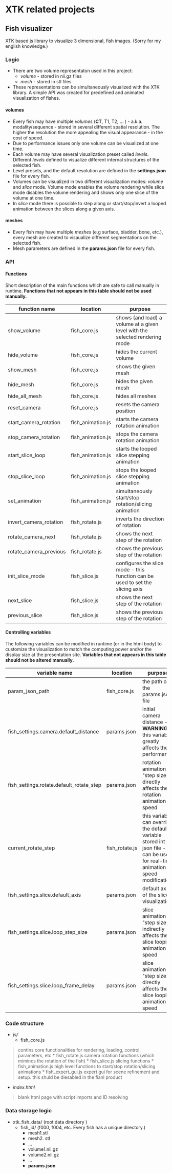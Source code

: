 # XTK related projects

## Fish visualizer

XTK based js library to visualize 3 dimensional,  fish images. (Sorry for my english knowledge.)

### Logic
* There are two volume representaton used  in this project:  
    * _volume_   - stored in nii.gz files
    * _mesh_ - stored in stl files
* These representations can be simultaneously visualized with the XTK library. A simple API was created for predefined and animated visualization of fishes.

#### volumes
* Every fish may have multiple _volumes_ (**CT**, T1, T2, ... ) - a.k.a. modality/sequence - stored in several different spatial resolution. The higher the resolution the more appealing the visual appearance - in the cost of speed.
* Due to performance issues only one volume can be visualized at one time.
* Each volume may have several visualization preset called *level*s. Different *levels*  defined to visualize different internal structures of the selected fish.
* Level presets, and the default resolution are defined in the **settings.json** file for every fish.
* Volumes can be visualized in two different visualization modes: *volume* and *slice* mode. Volume mode enables the volume rendering while slice mode disables the volume rendering and shows only one slice of the volume at one time.
* In *slice* mode there is possible to step along or start/stop/invert a looped animation between the slices along a given axis. 

#### meshes
* Every fish may have multiple _meshes_ (e.g surface, bladder, bone, etc.), every mesh are created to visaualize different segmentations on the selected fish.
* Mesh parameters are defined in the **params.json** file for every fish.

### API 
#### Functions
Short description of the main functions which are safe to call manually in runtime. **Functions that not appears in this table should not be used manually.**

function name | location | purpose
-|-|-
show_volume | fish_core.js | shows (and load) a volume at a given level with the selected rendering mode
hide_volume | fish_core.js | hides the current volume
show_mesh | fish_core.js | shows the given mesh
hide_mesh | fish_core.js | hides the given mesh
hide_all_mesh | fish_core.js | hides all meshes
reset_camera |  fish_core.js | resets the camera position
start_camera_rotation | fish_animation.js | starts the camera rotation animation
stop_camera_rotation | fish_animation.js | stops the camera rotation animation
start_slice_loop | fish_animation.js | starts the looped slice stepping  animation
stop_slice_loop  | fish_animation.js | stops the looped slice stepping  animation
set_animation | fish_animation.js |  simultaneously start/stop rotation/slicing animation
invert_camera_rotation | fish_rotate.js | inverts the direction of rotation
rotate_camera_next  | fish_rotate.js | shows the next step of the rotation
rotate_camera_previous  | fish_rotate.js | shows the previous step of the rotation
init_slice_mode | fish_slice.js | configures the slice mode - this function can be used to set the slicing axis
next_slice | fish_slice.js | shows the next step of the rotation
previous_slice | fish_slice.js | shows the previous step of the rotation


#### Controlling variables
The following variables can be modified in runtime (or in the html body) to customize the visualization to match the computing power and/or the display size at the presentation site.
**Variables that not appears in this table should not be altered manually.**

variable name | location | purpose
-|-|-
param_json_path | fish_core.js | the path of the params.json file
fish_settings.camera.default_distance | params.json | initial camera distance - **WARNING**  this variable greatly affects the performance
fish_settings.rotate.default_rotate_step | params.json | rotation animation "step size" - directly affects the rotation animation speed
current_rotate_step | fish_rotate.js | this variable can override the default variable stored int he json file - can be used for real-time animation speed modification
fish_settings.slice.default_axis | params.json | default axis of the slice visualization
fish_settings.slice.loop_step_size | params.json | slice animation "step size" - indirectly affects the slice looping animation speed
fish_settings.slice.loop_frame_delay | params.json | slice animation "step size" - directly affects the slice looping animation speed

### Code structure
* _js/_
    * fish_core.js
>contins  core functionalities for rendering, loading, control, parameters, etc
    * fish_rotate.js
> camera rotation functions (which mimincs the rotation of the fish) 
    * fish_slice.js
> slicing functions
    * fish_animation.js
> high level functions to start/stop rotation/slicing animations
    * fish_expert_gui.js
> expert gui for scene refinement and setup. this shuld be diesabled in the fianl product
* _index.html_
> blank html page with script imports and ID resolving

### Data storage logic
* xtk_fish_data/ (root data directory )
    * fish_id/ (f000, f004, etc. Every fish has a unique directory.)
        * mesh1.stl
        * mesh2. stl
        * ...
        * volume1.nii.gz
        * volume2.nii.gz
        * ...
        * **params.json**